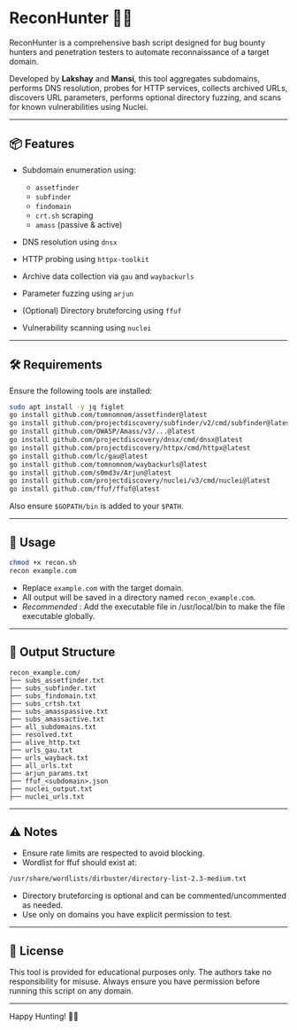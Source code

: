 # ReconHunter 🕵️‍♂️

ReconHunter is a comprehensive bash script designed for bug bounty hunters and penetration testers to automate reconnaissance of a target domain.

Developed by **Lakshay** and **Mansi**, this tool aggregates subdomains, performs DNS resolution, probes for HTTP services, collects archived URLs, discovers URL parameters, performs optional directory fuzzing, and scans for known vulnerabilities using Nuclei.

---

## 📦 Features

- Subdomain enumeration using:
  - `assetfinder`
  - `subfinder`
  - `findomain`
  - `crt.sh` scraping
  - `amass` (passive & active)

- DNS resolution using `dnsx`

- HTTP probing using `httpx-toolkit`

- Archive data collection via `gau` and `waybackurls`

- Parameter fuzzing using `arjun`

- (Optional) Directory bruteforcing using `ffuf`

- Vulnerability scanning using `nuclei`

---

## 🛠 Requirements

Ensure the following tools are installed:

```bash
sudo apt install -y jq figlet
go install github.com/tomnomnom/assetfinder@latest
go install github.com/projectdiscovery/subfinder/v2/cmd/subfinder@latest
go install github.com/OWASP/Amass/v3/...@latest
go install github.com/projectdiscovery/dnsx/cmd/dnsx@latest
go install github.com/projectdiscovery/httpx/cmd/httpx@latest
go install github.com/lc/gau@latest
go install github.com/tomnomnom/waybackurls@latest
go install github.com/s0md3v/Arjun@latest
go install github.com/projectdiscovery/nuclei/v3/cmd/nuclei@latest
go install github.com/ffuf/ffuf@latest
```

Also ensure `$GOPATH/bin` is added to your `$PATH`.

---

## 🚀 Usage

```bash
chmod +x recon.sh
recon example.com
```

- Replace `example.com` with the target domain.
- All output will be saved in a directory named `recon_example.com`.
- *Recommended* : Add the executable file in /usr/local/bin to make the file executable globally.
---

## 📂 Output Structure

```
recon_example.com/
├── subs_assetfinder.txt
├── subs_subfinder.txt
├── subs_findomain.txt
├── subs_crtsh.txt
├── subs_amasspassive.txt
├── subs_amassactive.txt
├── all_subdomains.txt
├── resolved.txt
├── alive_http.txt
├── urls_gau.txt
├── urls_wayback.txt
├── all_urls.txt
├── arjun_params.txt
├── ffuf_<subdomain>.json
├── nuclei_output.txt
├── nuclei_urls.txt
```

---

## ⚠️ Notes

- Ensure rate limits are respected to avoid blocking.
- Wordlist for ffuf should exist at:

```bash
/usr/share/wordlists/dirbuster/directory-list-2.3-medium.txt
```

- Directory bruteforcing is optional and can be commented/uncommented as needed.
- Use only on domains you have explicit permission to test.

---

## 📃 License

This tool is provided for educational purposes only. The authors take no responsibility for misuse. Always ensure you have permission before running this script on any domain.

---

Happy Hunting! 🕵️‍♀️